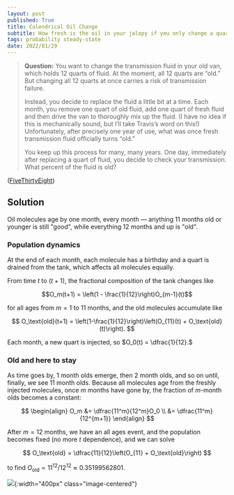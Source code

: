 ```yaml
---
layout: post
published: True
title: Calendrical Oil Change
subtitle: How fresh is the oil in your jalopy if you only change a quart per month?
tags: probability steady-state 
date: 2022/01/29
---
```


>**Question:** You want to change the transmission fluid in your old van, which holds 12 quarts of fluid. At the moment, all 12 quarts are “old.” But changing all 12 quarts at once carries a risk of transmission failure.
>
>Instead, you decide to replace the fluid a little bit at a time. Each month, you remove one quart of old fluid, add one quart of fresh fluid and then drive the van to thoroughly mix up the fluid. (I have no idea if this is mechanically sound, but I’ll take Travis’s word on this!) Unfortunately, after precisely one year of use, what was once fresh transmission fluid officially turns “old.”
>
>You keep up this process for many, many years. One day, immediately after replacing a quart of fluid, you decide to check your transmission. What percent of the fluid is old?

<!--more-->

([FiveThirtyEight](https://fivethirtyeight.com/features/can-you-tune-up-the-truck/))

## Solution

Oil molecules age by one month, every month — anything 11 months old or younger is still "good", while everything 12 months and up is "old". 

<!-- We can use thirteen variables $\{O_0, \ldots, O_{11}, O_\text{old}$ to track the composition of the tank, one for each viable month and a bucket for all the bad stuff.  -->

### Population dynamics

At the end of each month, each molecule has a birthday and a quart is drained from the tank, which affects all molecules equally.

From time $t$ to $(t+1),$ the fractional composition of the tank changes like

$$O_m(t+1) = \left(1 - \frac{1}{12}\right)O_{m-1}(t)$$ 

for all ages from $m=1$ to $11$ months, and the old molecules accumulate like 

$$ O_\text{old}(t+1) = \left(1-\frac{1}{12}\right)\left(O_{11}(t) + O_\text{old}(t)\right). $$

Each month, a new quart is injected, so $O_0(t) = \dfrac{1}{12}.$

### Old and here to stay

As time goes by, $1$ month olds emerge, then $2$ month olds, and so on until, finally, we see $11$ month olds. Because all molecules age from the freshly injected molecules, once $m$ months have gone by, the fraction of $m$-month olds becomes a constant:

$$ 
\begin{align}
O_m &= \dfrac{11^m}{12^m}O_0 \\
&= \dfrac{11^m}{12^{m+1}} 
\end{align}
$$

After $m = 12$ months, we have an all ages event, and the population becomes fixed (no more $t$ dependence), and we can solve

$$ O_\text{old} = \dfrac{11}{12}\left(O_{11} + O_\text{old}\right) $$

to find $O_\text{old} = 11^{12}/12^{12} \approx 0.35199562801.$

![](/img/2022-01-29-oil-chnge.gif){:width="400px" class="image-centered"}



<!-- $$
O_0 \overbrace{\longrightarrow}^{(1-\frac{1}{12})} O_1 \overbrace{\longrightarrow}^{(1-\frac{1}{12})} O_2 \overbrace{\longrightarrow}^{(1-\frac{1}{12})} \ldots 
$$

Putting this together, we get 

$$
\begin{align}
O_1(t+1) &= \left(1-\frac{1}{12}\right) O_0(t) \\
O_2(t+1) &= \left(1-\frac{1}{12}\right) O_1(t) \\
&\vdots \\
O_{11}(t+1) &= \left(1-\frac{1}{12}\right) O_{10}(t) \\
O_\text{old}(t+1) &= \left(1-\frac{1}{12}\right) (O_{11}(t) + O_\text{old}(t)
$$ -->










<br>
